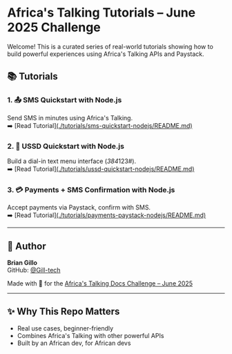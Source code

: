 # Africa's Talking Tutorials – June 2025 Challenge

Welcome! This is a curated series of real-world tutorials showing how to build powerful experiences using Africa's Talking APIs and Paystack.

## 📚 Tutorials

### 1. 📤 SMS Quickstart with Node.js  
Send SMS in minutes using Africa's Talking.  
➡️ [Read Tutorial][(./tutorials/sms-quickstart-nodejs/README.md)](https://github.com/Gill-tech/africas-talking-tutorials-2025/blob/main/tutorials/sms-quickstart-nodejs/assets/README.md)

### 2. 📲 USSD Quickstart with Node.js  
Build a dial-in text menu interface (*384*123#).  
➡️ [Read Tutorial][(./tutorials/ussd-quickstart-nodejs/README.md)](https://github.com/Gill-tech/africas-talking-tutorials-2025/tree/main/tutorials/ussd-quickstart-nodejs/assets)

### 3. 💳 Payments + SMS Confirmation with Node.js  
Accept payments via Paystack, confirm with SMS.  
➡️ [Read Tutorial][(./tutorials/payments-paystack-nodejs/README.md)](https://github.com/Gill-tech/africas-talking-tutorials-2025/tree/main/tutorials/payments-paystack-nodejs/assets)

---

## 🙌 Author

**Brian Gillo**  
GitHub: [@Gill-tech](https://github.com/Gill-tech)

Made with 💛 for the [Africa's Talking Docs Challenge – June 2025](https://africastalking.com)

---

## ✨ Why This Repo Matters

- Real use cases, beginner-friendly
- Combines Africa's Talking with other powerful APIs
- Built by an African dev, for African devs
